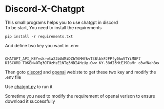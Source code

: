 <h1>Discord-X-Chatgpt</h1>
<p>This small programs helps you to use chatgpt in discord<br>
To be start, You need to install the requirements</p>
<pre class="hljs language-bash"><code>pip install -r requirements.txt
</code></pre>
<p>And define two key you want in .env:</p>
<pre class="hljs language-bash"><code> 
CHATGPT_API_KEY=sk-wta22bUdMiDZhT6MHfkvT3BlbkFJFPfy0AuVTYiM8P7
DISCORD_TOKEN=OTg3OTUzMzE1NTg3NDI4MzUy.Gwv_KY.38dI3MtEJ9DaMr_o3wfNah8ewBnVbsyIhRs
</code></pre>
<p>Then goto <a href="https://discord.com/developers/applications">discord</a> and <a href="https://platform.openai.com/overview">openai</a> webiste to get these two key and modify the .env file</p>
<p>Use <a href="http://chatgpt.py">chatgpt.py</a> to run it</p>
<p>Sometime you need to modify the requirement of openai verison to ensure download it successfully</p>
